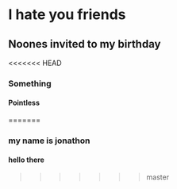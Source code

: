 # I hate you friends
## Noones invited to my birthday
<<<<<<< HEAD
### Something
#### Pointless
=======
### my name is jonathon
#### hello there
>>>>>>> master
